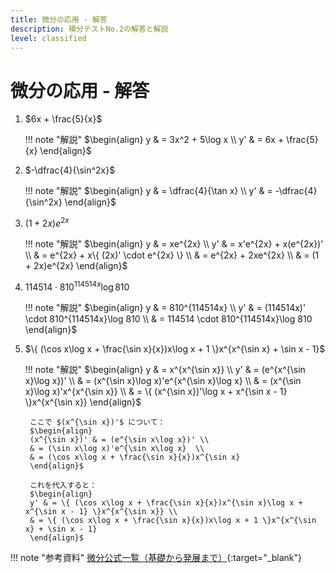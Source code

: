 ```yaml
---
title: 微分の応用 - 解答
description: 積分テストNo.2の解答と解説
level: classified
---
```


# 微分の応用 - 解答

1. $6x + \frac{5}{x}$

    !!! note "解説"
        $\begin{align}
        y & = 3x^2 + 5\log x \\
        y' & = 6x + \frac{5}{x}
        \end{align}$

2. $-\dfrac{4}{\sin^2x}$ 

    !!! note "解説"
        $\begin{align}
        y & = \dfrac{4}{\tan x} \\
        y' & = -\dfrac{4}{\sin^2x}
        \end{align}$

3. $(1 + 2x)e^{2x}$

    !!! note "解説"
        $\begin{align}
        y & = xe^{2x} \\
        y' & = x'e^{2x} + x(e^{2x})' \\
        & = e^{2x} + x\{ (2x)' \cdot e^{2x} \} \\
        & = e^{2x} + 2xe^{2x} \\
        & = (1 + 2x)e^{2x}
        \end{align}$

4. $114514 \cdot 810^{114514x}\log 810$

    !!! note "解説"
        $\begin{align}
        y & = 810^{114514x} \\
        y' & = (114514x)' \cdot 810^{114514x}\log 810 \\
        & = 114514 \cdot 810^{114514x}\log 810
        \end{align}$

5. $\{ (\cos x\log x + \frac{\sin x}{x})x\log x + 1 \}x^{x^{\sin x} + \sin x - 1}$

    !!! note "解説"
        $\begin{align}
        y & = x^{x^{\sin x}} \\
        y' & = (e^{x^{\sin x}\log x})' \\
        & = (x^{\sin x}\log x)'e^{x^{\sin x}\log x} \\
        & = (x^{\sin x}\log x)'x^{x^{\sin x}} \\
        & = \{ (x^{\sin x})'\log x + x^{\sin x - 1} \}x^{x^{\sin x}}
        \end{align}$

        ここで $(x^{\sin x})'$ について：
        $\begin{align}
        (x^{\sin x})' & = (e^{\sin x\log x})' \\
        & = (\sin x\log x)'e^{\sin x\log x}  \\
        & = (\cos x\log x + \frac{\sin x}{x})x^{\sin x}
        \end{align}$

        これを代入すると：
        $\begin{align}
        y' & = \{ (\cos x\log x + \frac{\sin x}{x})x^{\sin x}\log x + x^{\sin x - 1} \}x^{x^{\sin x}} \\
        & = \{ (\cos x\log x + \frac{\sin x}{x})x\log x + 1 \}x^{x^{\sin x} + \sin x - 1}
        \end{align}$

!!! note "参考資料"
    [微分公式一覧（基礎から発展まで）](https://manabitimes.jp/math/1109){:target="_blank"}